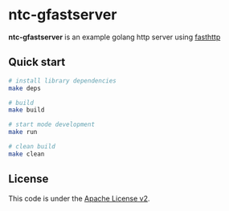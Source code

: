 # ntc-gfastserver
**ntc-gfastserver** is an example golang http server using [fasthttp](https://github.com/valyala/fasthttp)

## Quick start
```bash
# install library dependencies
make deps

# build
make build

# start mode development
make run

# clean build
make clean
```

## License
This code is under the [Apache License v2](https://www.apache.org/licenses/LICENSE-2.0).  
